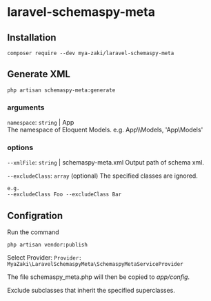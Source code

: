 # laravel-schemaspy-meta

## Installation

```
composer require --dev mya-zaki/laravel-schemaspy-meta
```

## Generate XML

```
php artisan schemaspy-meta:generate
```

### arguments

`namespace`: `string` | App  
The namespace of Eloquent Models. e.g. App\\\\Models, 'App\Models'

### options

`--xmlFile`: `string` | schemaspy-meta.xml
Output path of schema xml.

`--excludeClass`: `array` (optional)
The specified classes are ignored.

```
e.g.
--excludeClass Foo --excludeClass Bar
```

## Configration

Run the command

```
php artisan vendor:publish
```

Select Provider: `Provider: MyaZaki\LaravelSchemaspyMeta\SchemaspyMetaServiceProvider`

The file schemaspy_meta.php will then be copied to _app/config_.

Exclude subclasses that inherit the specified superclasses.
